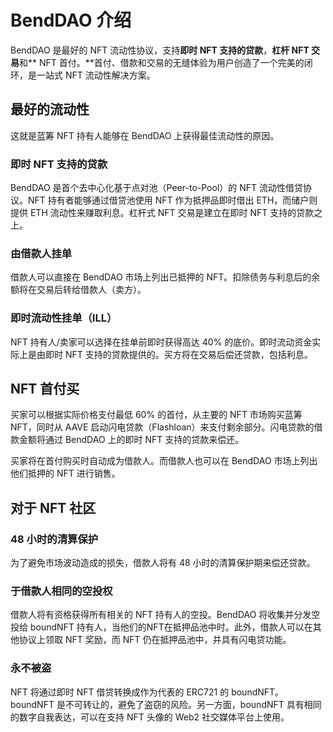 # BendDAO 介绍

BendDAO 是最好的 NFT 流动性协议，支持**即时 NFT 支持的贷款**，**杠杆 NFT 交易**和** NFT 首付。**首付、借款和交易的无缝体验为用户创造了一个完美的闭环，是一站式 NFT 流动性解决方案。

## 最好的流动性

这就是蓝筹 NFT 持有人能够在 BendDAO 上获得最佳流动性的原因。

### 即时 NFT 支持的贷款

BendDAO 是首个去中心化基于点对池（Peer-to-Pool）的 NFT 流动性借贷协议。NFT 持有者能够通过借贷池使用 NFT 作为抵押品即时借出 ETH，而储户则提供 ETH 流动性来赚取利息。杠杆式 NFT 交易是建立在即时 NFT 支持的贷款之上。

### 由借款人挂单

借款人可以直接在 BendDAO 市场上列出已抵押的 NFT。扣除债务与利息后的余额将在交易后转给借款人（卖方）。&#x20;

### 即时流动性挂单（ILL）

NFT 持有人/卖家可以选择在挂单前即时获得高达 40% 的底价。即时流动资金实际上是由即时 NFT 支持的贷款提供的。买方将在交易后偿还贷款，包括利息。&#x20;

## NFT 首付买

买家可以根据实际价格支付最低 60% 的首付，从主要的 NFT 市场购买蓝筹 NFT，同时从 AAVE 启动闪电贷款（Flashloan）来支付剩余部分。闪电贷款的借款金额将通过 BendDAO 上的即时 NFT 支持的贷款来偿还。

买家将在首付购买时自动成为借款人。而借款人也可以在 BendDAO 市场上列出他们抵押的 NFT 进行销售。

## 对于 NFT 社区

### 48 小时的清算保护&#x20;

为了避免市场波动造成的损失，借款人将有 48 小时的清算保护期来偿还贷款。&#x20;

### 于借款人相同的空投权&#x20;

借款人将有资格获得所有相关的 NFT 持有人的空投。BendDAO 将收集并分发空投给 boundNFT 持有人，当他们的NFT在抵押品池中时。此外，借款人可以在其他协议上领取 NFT 奖励，而 NFT 仍在抵押品池中，并具有闪电贷功能。&#x20;

### 永不被盗&#x20;

NFT 将通过即时 NFT 借贷转换成作为代表的 ERC721 的 boundNFT。boundNFT 是不可转让的，避免了盗窃的风险。另一方面，boundNFT 具有相同的数字自我表达，可以在支持 NFT 头像的 Web2 社交媒体平台上使用。
